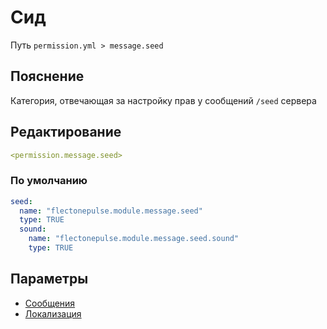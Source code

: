 # Сид
Путь `permission.yml > message.seed`

## Пояснение
Категория, отвечающая за настройку прав у сообщений `/seed` сервера

## Редактирование
```yaml
<permission.message.seed>
```

### По умолчанию
```yaml
seed:
  name: "flectonepulse.module.message.seed"
  type: TRUE
  sound:
    name: "flectonepulse.module.message.seed.sound"
    type: TRUE
```

## Параметры

- [Сообщения](/docs/message/seed/)
- [Локализация](/docs/localizations/ru_ru/message/seed/)

<!--@include: @/parts/permission/permissionTier3.md-->
<!--@include: @/parts/permission/sound.md-->

